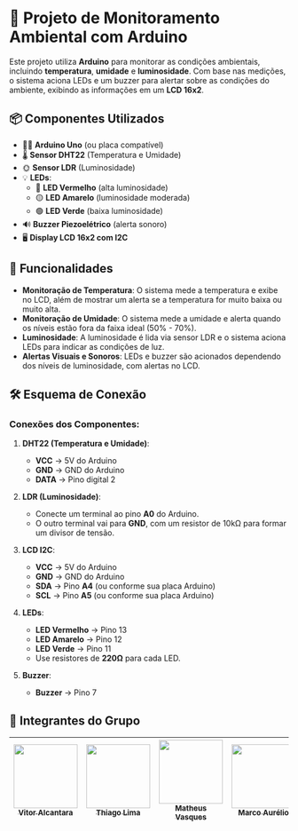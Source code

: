 # 🌱 Projeto de Monitoramento Ambiental com Arduino
 
Este projeto utiliza **Arduino** para monitorar as condições ambientais, incluindo **temperatura**, **umidade** e **luminosidade**. Com base nas medições, o sistema aciona LEDs e um buzzer para alertar sobre as condições do ambiente, exibindo as informações em um **LCD 16x2**.
 
## 📦 Componentes Utilizados
 
- 🧑‍💻 **Arduino Uno** (ou placa compatível)
- 🌡️ **Sensor DHT22** (Temperatura e Umidade)
- 🌞 **Sensor LDR** (Luminosidade)
- 💡 **LEDs**:
  - 🔴 **LED Vermelho** (alta luminosidade)
  - 🟡 **LED Amarelo** (luminosidade moderada)
  - 🟢 **LED Verde** (baixa luminosidade)
- 🔊 **Buzzer Piezoelétrico** (alerta sonoro)
- 🖥️ **Display LCD 16x2 com I2C**
 
## 🚀 Funcionalidades
 
- **Monitoração de Temperatura**: O sistema mede a temperatura e exibe no LCD, além de mostrar um alerta se a temperatura for muito baixa ou muito alta.
- **Monitoração de Umidade**: O sistema mede a umidade e alerta quando os níveis estão fora da faixa ideal (50% - 70%).
- **Luminosidade**: A luminosidade é lida via sensor LDR e o sistema aciona LEDs para indicar as condições de luz.
- **Alertas Visuais e Sonoros**: LEDs e buzzer são acionados dependendo dos níveis de luminosidade, com alertas no LCD.
 
## 🛠️ Esquema de Conexão
 
### Conexões dos Componentes:
 
1. **DHT22 (Temperatura e Umidade)**:
   - **VCC** → 5V do Arduino
   - **GND** → GND do Arduino
   - **DATA** → Pino digital 2
 
2. **LDR (Luminosidade)**:
   - Conecte um terminal ao pino **A0** do Arduino.
   - O outro terminal vai para **GND**, com um resistor de 10kΩ para formar um divisor de tensão.
 
3. **LCD I2C**:
   - **VCC** → 5V do Arduino
   - **GND** → GND do Arduino
   - **SDA** → Pino **A4** (ou conforme sua placa Arduino)
   - **SCL** → Pino **A5** (ou conforme sua placa Arduino)
 
4. **LEDs**:
   - **LED Vermelho** → Pino 13
   - **LED Amarelo** → Pino 12
   - **LED Verde** → Pino 11
   - Use resistores de **220Ω** para cada LED.
 
5. **Buzzer**:
   - **Buzzer** → Pino 7

## 👥 Integrantes do Grupo
| [<img loading="lazy" src="./img/Vitor.png" width=115><br><sub>Vitor Alcantara</sub>](https://github.com/VitorAlcantara-tech) | [<img loading="lazy" src="./img/Thiago.png" width=115><br><sub>Thiago Lima</sub>](https://github.com/thiagolima-tech) |  [<img loading="lazy" src="./img/Matheus.png" width=115><br><sub>Matheus Vasques</sub>](https://github.com/maatvasques) | [<img loading="lazy" src="./img/Marco.png" width=115><br><sub>Marco Aurélio</sub>](https://github.com/Arriatea) | [<img loading="lazy" src="./img/Bernardo.png" width=115><br><sub>Bernardo Hanashiro</sub>](https://github.com/BernardoYuji) | 
| :---: | :---: | :---: | :---: | :---: |
